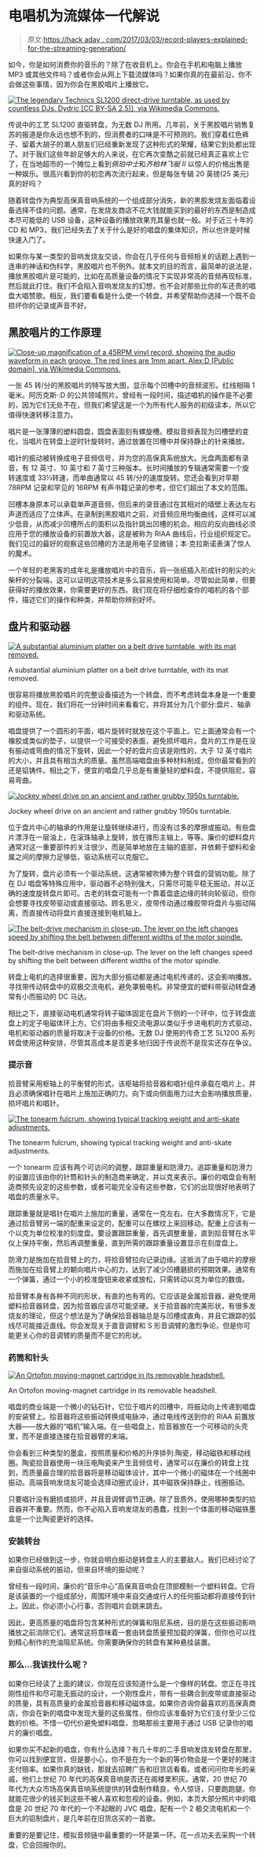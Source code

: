 # 电唱机为流媒体一代解说

> 原文:[https://hack aday . com/2017/03/03/record-players-explained-for-the-streaming-generation/](https://hackaday.com/2017/03/03/record-players-explained-for-the-streaming-generation/)

如今，你是如何消费你的音乐的？除了在收音机上。你会在手机和电脑上播放 MP3 或其他文件吗？或者你会从网上下载流媒体吗？如果你真的在最前沿，你不会做这些事情，因为你会在黑胶唱片上播放它。

[![The legendary Technics SL1200 direct-drive turntable, as used by countless DJs. Dydric [CC BY-SA 2.5)], via Wikimedia Commons.](../Images/e2d3519901dc0d8d27928fd03384aa00.png)](https://hackaday.com/wp-content/uploads/2017/02/640px-technics_sl-1200mk2-2.jpg) 

传说中的工艺 SL1200 直驱转盘，为无数 DJ 所用。几年前，关于黑胶唱片销售复苏的报道是你永远也想不到的，但消费者的口味是不可预测的。我们穿着红色裤子、留着大胡子的潮人朋友们已经重新发现了这种形式的荣耀，结果它到处都出现了。对于我们这些年龄足够大的人来说，在它再次变酷之前就已经真正喜欢上它了，在当地超市的一个摊位上看到*佩珀中士*和*齐柏林飞艇 II* 以惊人的价格出售是一种娱乐。很高兴看到你的初恋再次流行起来，但是每张专辑 20 英镑(25 美元)真的好吗？

随着转盘作为典型高保真音响系统的一个组成部分消失，新的黑胶发烧友面临着设备选择不佳的问题。通常，在发烧友商店不花大钱就能买到的最好的东西是制造成本尽可能低的 USB 设备，这种设备的播放效果充其量也就一般。对于近三十年的 CD 和 MP3，我们已经失去了关于什么是好的唱盘的集体知识，所以也许是时候快速入门了。

如果你与某一类型的音响发烧友交谈，你会在几乎任何与音频相关的话题上遇到一连串的神话和伪科学，黑胶唱片也不例外。就本文的目的而言，最简单的说法是，播放黑胶唱片是可能的，比如在高质量设备的情况下实现非常高的音频再现标准，然后就此打住。我们不会陷入音响发烧友的幻想，也不会对那些比你的车还贵的唱盘大唱赞歌。相反，我们要看看是什么使一个转盘，并希望帮助你选择一个既不会损坏你的记录或声音不好。

## 黑胶唱片的工作原理

[![Close-up magnification of a 45RPM vinyl record, showing the audio waveform in each groove. The red lines are 1mm apart. Alex:D [Public domain], via Wikimedia Commons.](../Images/e1068c1ddd09cddcb2a8ef7c0ba6f6bf.png)](https://hackaday.com/wp-content/uploads/2017/02/788px-vinyl_disc_detail_2.jpg) 

一张 45 转/分的黑胶唱片的特写放大图，显示每个凹槽中的音频波形。红线相隔 1 毫米。阿历克斯·:D 的公共领域照片。曾经有一段时间，描述唱机的操作是不必要的，因为它们无处不在，但我们希望这是一个为所有代人服务的初级读本，所以它值得快速转移注意力。

唱片是一张薄薄的塑料圆盘，圆盘表面刻有螺旋槽。模拟音频表现为凹槽壁的变化，当唱片在转盘上逆时针旋转时，通过放置在凹槽中并保持静止的针来播放。

唱针的振动被转换成电子音频信号，并为您的高保真系统放大。光盘两面都有录音，有 12 英寸、10 英寸和 7 英寸三种版本。长时间播放的专辑通常需要一个旋转速度或 33⅓转速，而单曲通常以 45 转/分的速度旋转。您还会看到对早期 78RPM 记录和罕见的 16RPM 有声书籍记录的参考，但它们超出了本文的范围。

凹槽本身原本可以承载单声道音频，但后来的录音通过在其相对的墙壁上表达左右声道而适应了立体声。在录制到黑胶唱片之前，对音频应用均衡曲线，这样可以减少低音，从而减少凹槽所占的面积以及指针跳出凹槽的机会。相应的反向曲线必须应用于您的播放设备的前置放大器，这是被称为 RIAA 曲线后，行业组织规定它。我们见过的最好的观察这些凹槽的方法是用电子显微镜；本·克拉斯诺表演了惊人的魔术。

一个年轻的老黑客的成年礼是播放唱片中的音乐，将一张纸插入形成针的削尖的火柴杆的分裂端，这可以证明这项技术是多么容易使用和简单。尽管如此简单，但要获得好的播放效果，你需要更好的东西。我们现在将仔细检查你的唱机的各个部件，描述它们的操作和种类，并帮助你辨别好坏。

## 盘片和驱动器

[![A substantial aluminium platter on a belt drive turntable, with its mat removed.](../Images/e55aff81612a0a69ad286ca96598e311.png)](https://hackaday.com/wp-content/uploads/2017/02/ally-platter.jpg)

A substantial aluminium platter on a belt drive turntable, with its mat removed.

很容易将播放黑胶唱片的完整设备描述为一个转盘，而不考虑转盘本身是一个重要的组件。现在，我们将花一分钟时间来看看它，并将其分为几个部分:盘片、轴承和驱动系统。

唱盘提供了一个圆形的平面，唱片旋转时就放在这个平面上。它上面通常会有一个橡胶或类似的垫子，以提供一个可接受的表面，避免损坏唱片。盘片的工作是在没有振动或弯曲的情况下旋转，因此一个好的盘片应该是刚性的，大于 12 英寸唱片的大小，并且具有相当大的质量。虽然高端唱盘由多种材料制成，但你最常看到的还是铝铸件。相比之下，便宜的唱盘几乎总是有重量轻的塑料盘，不提供阻尼，容易弯曲。

[![Jockey wheel drive on an ancient and rather grubby 1950s turntable.](../Images/3e13bdff7470d549d11861f4237bbd15.png)](https://hackaday.com/wp-content/uploads/2017/02/jockey-wheel-drive.jpg)

Jockey wheel drive on an ancient and rather grubby 1950s turntable.

位于盘片中心的轴承的作用是让旋转继续进行，而没有过多的摩擦或振动。有些盘片漂浮在一层油上，在滚珠轴承上旋转，放在锥形主轴上，等等。廉价的塑料盘片通常对这一重要部件的关注很少，而是简单地放在主轴的底部，并依赖于塑料和金属之间的摩擦力足够低，驱动系统可以克服它。

为了旋转，盘片必须有一个驱动系统，这通常被吹捧为整个转盘的营销功能。除了在 DJ 唱盘等特殊应用中，驱动器不必特别强大，只需尽可能平稳无振动，并以正确的速度旋转盘片即可。古老的转盘可能有一个靠着盘底边缘的转向轮驱动，但你会想要寻找皮带驱动或直接驱动。顾名思义，皮带传动通过橡胶带将盘片与振动隔离，而直接传动将盘片直接连接到电机轴上。

[![The belt-drive mechanism in close-up. The lever on the left changes speed by shifting the belt between different widths of the motor spindle.](../Images/3a2138678cb338e4d7afb6db65abe82c.png)](https://hackaday.com/wp-content/uploads/2017/02/belt-drive-platter.jpg)

The belt-drive mechanism in close-up. The lever on the left changes speed by shifting the belt between different widths of the motor spindle.

转盘上电机的选择很重要，因为大部分振动都是通过电机传递的，这会影响播放。寻找带传动转盘中的双极交流电机，避免罩极电机。非常便宜的塑料带驱动转盘通常有小而振动的 DC 马达。

相比之下，直接驱动电机通常将转子磁体固定在盘片下侧的一个环中，位于转盘底盘上的定子电磁体环上方。它们将由多相交流电源以类似于步进电机的方式驱动，电机和驱动器的质量将取决于设备的价格。无数 DJ 使用的传奇工艺 SL1200 系列转盘使用这种安排，尽管其高成本是否更多地归因于传说而不是现实还存在争议。

### 提示音

拾音臂采用枢轴上的平衡臂的形式，该枢轴将拾音器和唱针组件承载在唱片上，并且必须确保唱针在唱片上施加正确的力。向下或向侧面用力过大会影响播放质量，损坏唱片和唱针。

[![The tonearm fulcrum, showing typical tracking weight and anti-skate adjustments.](../Images/a9c11eb9a816001e3b7714528354d479.png)](https://hackaday.com/wp-content/uploads/2017/02/tonearm-fulcrum.jpg)

The tonearm fulcrum, showing typical tracking weight and anti-skate adjustments.

一个 tonearm 应该有两个可访问的调整，跟踪重量和防滑力。追踪重量和防滑力的设置应该由你的针筒和针头的制造商来确定，并以克来表示。廉价的唱盘会有制造商预先设定的这些参数，或者可能完全没有这些参数，它们的出现很好地表明了唱盘的质量水平。

跟踪重量就是唱针在唱片上施加的重量，通常在一克左右。在大多数情况下，它是通过拾音臂另一端的配重来设定的，配重可以在螺纹上来回移动。配重上应该有一个以克为单位校准的刻度盘。要设置跟踪重量，首先调整重量，直到拾音臂在水平仪上保持平衡，然后再调整重量，直到所需的跟踪重量设置显示在刻度盘上。

防滑力是施加在拾音臂上的力，将拾音臂拉向记录边缘。这抵消了由于唱片的摩擦而施加在拾音臂上的朝向唱片中心的力，达到了减少凹槽磨损的预期效果。通常有一个弹簧，通过一个小的校准旋钮来收紧或放松，只需转动以克为单位的数值。

拾音臂本身有各种不同的形状，有直的也有弯的。它应该是金属拾音器，避免使用塑料拾音器转盘，因为拾音器应该尽可能坚硬。关于拾音器的完美形状，有很多发烧友的理论，但这个想法是为了确保拾音器轴总是与凹槽成直角，并且它跟踪的弧线尽可能接近直线。你会发现关于直音调臂和 S 形音调臂的激烈争论，但是你可能更关心你的音调臂的质量而不是它的形状。

### 药筒和针头

[![An Ortofon moving-magnet cartridge in its removable headshell.](../Images/2883704895250d246451e0223a54b028.png)](https://hackaday.com/wp-content/uploads/2017/02/cartridge-in-headshell.jpg)

An Ortofon moving-magnet cartridge in its removable headshell.

唱盘的商业端是一个微小的钻石针，它位于唱片的凹槽中，将振动向上传递到唱盘的安装臂上。拾音器将这些振动转换成电脉冲，通过电线传送到你的 RIAA 前置放大器——放大器的“唱机”输入端。在一些唱盘上，拾音器放在一个可移动的头壳里，而不是直接连接在拾音器臂的末端。

你会看到三种类型的墨盒，按照质量和价格的升序排列:陶瓷，移动磁铁和移动线圈。陶瓷拾音器使用一块压电陶瓷来产生音频信号，通常可以在廉价的转盘上找到，而质量最合理的拾音器将是移动磁体设计，其中一个微小的磁体在一个线圈中振动。高端音响发烧友可能会选择动圈式设计，其中磁铁保持静止，线圈振动。

只要唱针没有磨损或损坏，并且音调臂调节正确，除了音质外，使用哪种类型的拾音器并不重要。然而，你不必陷入音响发烧友的愚蠢，找到一个体面的移动磁铁墨盒是一个比陶瓷更好的选择。

### 安装转台

如果你已经做到这一步，你就会明白振动是转盘主人的主要敌人。我们已经讨论了来自驱动系统的振动，但来自环境的振动呢？

曾经有一段时间，廉价的“音乐中心”高保真音响会在顶部模制一个塑料转盘。它将是该装置的一个组成部分，周围环境中来自交通或行人的任何振动都将直接传到针上。因此，你必须小心行事，否则唱片会跳来跳去。

因此，更高质量的唱盘将包含某种形式的弹簧和阻尼系统，目的是在这些振动影响播放之前消除它们。通常这将意味着一套由转盘质量预加载的弹簧，但你也可以找到精心制作的充油阻尼系统。你需要确保你的转盘有某种悬挂装置。

### 那么…我该找什么呢？

如果你已经读了上面的建议，你现在应该知道什么是一个像样的转盘。您正在寻找刚性组件和尽可能无振动的设计，一个刚性盘片，带有一些耦合到皮带或直接驱动的质量，具有高质量的金属拾音器和移动磁体盒。如果你咨询你最喜欢的高保真商店，你会在新的唱盘中发现大量的这些属性，但你应该准备好为它们支付至少三位数的价格。不惜一切代价避免塑料唱盘，忽略那些主要用于通过 USB 记录你的唱片的廉价唱盘。

如果你买不起新的唱盘，你有什么选择？有几十年的二手音响发烧友转盘在那里，你可以找到便宜货，但是要小心，你不是在为一个新的等价物会是一个更好的赌注支付赔率。如果你真的缺钱，那就去招聘广告和旧货店看看。或者问问你年长的亲戚，他们上世纪 70 年代的高保真音响是否还在阁楼里积灰。通常，20 世纪 70 年代为大众市场高保真音响系统提供的转盘制作精良，令人惊讶，只要跑跑腿，你就能花很少的钱买到这些不被人喜欢和忽视的设备。例如，本页大部分照片中的唱盘是 20 世纪 70 年代的一个不起眼的 JVC 唱盘，配有一个 2 极交流电机和一个巨大的铝制盘片，是几年前在旧货店买的一首歌。

重要的是要记住，模拟音频链中最重要的一环是第一环。花一点功夫去采购一个转盘，它会回报你的。